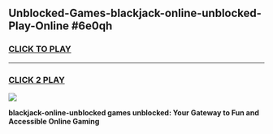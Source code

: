 
## Unblocked-Games-blackjack-online-unblocked-Play-Online #6e0qh
<h3>
<a href="https://news.freeplayer.one?title=blackjack-online-unblocked&ref=3">CLICK TO PLAY</a></h3>
<hr>

<h3>
<a href="https://news.freeplayer.one?title=blackjack-online-unblocked&ref=3">CLICK 2 PLAY</a>
  
</h3>

<a href="https://news.freeplayer.one?title=blackjack-online-unblocked&ref=3"><img src="https://clearcache.store/games.png"></a>


**blackjack-online-unblocked games unblocked: Your Gateway to Fun and Accessible Online Gaming**
